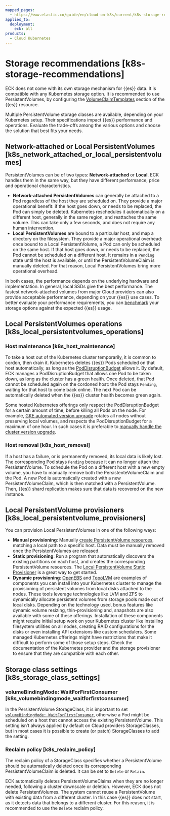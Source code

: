 ```yaml
---
mapped_pages:
  - https://www.elastic.co/guide/en/cloud-on-k8s/current/k8s-storage-recommendations.html
applies_to:
  deployment:
    eck: all
products:
  - Cloud Kubernetes
---
```


# Storage recommendations [k8s-storage-recommendations]

ECK does not come with its own storage mechanism for {{es}} data. It is compatible with any Kubernetes storage option. It is recommended to use PersistentVolumes, by configuring the [VolumeClaimTemplates](volume-claim-templates.md) section of the {{es}} resource.

Multiple PersistentVolume storage classes are available, depending on your Kubernetes setup. Their specifications impact {{es}} performance and operations. Evaluate the trade-offs among the various options and choose the solution that best fits your needs.


## Network-attached or Local PersistentVolumes [k8s_network_attached_or_local_persistentvolumes]

PersistentVolumes can be of two types: **Network-attached** or **Local**. ECK handles them in the same way, but they have different performance, price and operational characteristics.

* **Network-attached PersistentVolumes** can generally be attached to a Pod regardless of the host they are scheduled on. They provide a major operational benefit: if the host goes down, or needs to be replaced, the Pod can simply be deleted. Kubernetes reschedules it automatically on a different host, generally in the same region, and reattaches the same volume. This can take only a few seconds, and does not require any human intervention.
* **Local PersistentVolumes** are bound to a particular host, and map a directory on the filesystem. They provide a major operational overhead: once bound to a Local PersistentVolume, a Pod can only be scheduled on the same host. If that host goes down, or needs to be replaced, the Pod cannot be scheduled on a different host. It remains in a `Pending` state until the host is available, or until the PersistentVolumeClaim is manually deleted. For that reason, Local PersistentVolumes bring more operational overhead.

In both cases, the performance depends on the underlying hardware and implementation. In general, local SSDs give the best performance. The fastest network-attached volumes from major Cloud providers can also provide acceptable performance, depending on your {{es}} use cases. To better evaluate your performance requirements, you can [benchmark](https://github.com/elastic/rally) your storage options against the expected {{es}} usage.


## Local PersistentVolumes operations [k8s_local_persistentvolumes_operations]


### Host maintenance [k8s_host_maintenance]

To take a host out of the Kubernetes cluster temporarily, it is common to cordon, then drain it. Kubernetes deletes {{es}} Pods scheduled on that host automatically, as long as the [PodDisruptionBudget](pod-disruption-budget.md) allows it. By default, ECK manages a PodDisruptionBudget that allows one Pod to be taken down, as long as the cluster has a green health. Once deleted, that Pod cannot be scheduled again on the cordoned host: the Pod stays `Pending`, waiting for that host to come back online. The next Pod can be automatically deleted when the {{es}} cluster health becomes green again.

Some hosted Kubernetes offerings only respect the PodDisruptionBudget for a certain amount of time, before killing all Pods on the node. For example, [GKE automated version upgrade](https://cloud.google.com/kubernetes-engine/docs/concepts/cluster-upgrades) rotates all nodes without preserving local volumes, and respects the PodDisruptionBudget for a maximum of one hour. In such cases it is preferable to [manually handle the cluster version upgrade](https://cloud.google.com/kubernetes-engine/docs/concepts/cluster-upgrades#upgrading_manually).


### Host removal [k8s_host_removal]

If a host has a failure, or is permanently removed, its local data is likely lost. The corresponding Pod stays `Pending` because it can no longer attach the PersistentVolume. To schedule the Pod on a different host with a new empty volume, you have to manually remove both the PersistenteVolumeClaim and the Pod. A new Pod is automatically created with a new PersistentVolumeClaim, which is then matched with a PersistentVolume. Then, {{es}} shard replication makes sure that data is recovered on the new instance.


## Local PersistentVolume provisioners [k8s_local_persistentvolume_provisioners]

You can provision Local PersistentVolumes in one of the following ways:

* **Manual provisioning**: Manually [create PersistentVolume resources](https://kubernetes.io/blog/2018/04/13/local-persistent-volumes-beta/#creating-a-local-persistent-volume), matching a local path to a specific host. Data must be manually removed once the PersistentVolumes are released.
* **Static provisioning**: Run a program that automatically discovers the existing partitions on each host, and creates the corresponding PersistentVolume resources. The [Local PersistentVolume Static Provisioner](https://github.com/kubernetes-sigs/sig-storage-local-static-provisioner) is a great way to get started.
* **Dynamic provisioning**: [OpenEBS](https://openebs.io) and [TopoLVM](https://github.com/topolvm/topolvm) are examples of components you can install into your Kubernetes cluster to manage the provisioning of persistent volumes from local disks attached to the nodes. These tools leverage technologies like LVM and ZFS to dynamically allocate persistent volumes from storage pools made out of local disks. Depending on the technology used, bonus features like dynamic volume resizing, thin-provisioning and, snapshots are also available with some of these offerings. Installation of these components might require initial setup work on your Kubernetes cluster like installing filesystem utilities on all nodes, creating RAID configurations for the disks or even installing API extensions like custom schedulers. Some managed Kubernetes offerings might have restrictions that make it difficult to perform some of those setup steps. Check the documentation of the Kubernetes provider and the storage provisioner to ensure that they are compatible with each other.


## Storage class settings [k8s_storage_class_settings]


### volumeBindingMode: WaitForFirstConsumer [k8s_volumebindingmode_waitforfirstconsumer]

In the PersistentVolume StorageClass, it is important to set [`volumeBindingMode: WaitForFirstConsumer`](https://kubernetes.io/docs/concepts/storage/storage-classes/#volume-binding-mode), otherwise a Pod might be scheduled on a host that cannot access the existing PersistentVolume. This setting isn’t always applied by default on Cloud providers StorageClasses, but in most cases it is possible to create (or patch) StorageClasses to add the setting.


### Reclaim policy [k8s_reclaim_policy]

The reclaim policy of a StorageClass specifies whether a PersistentVolume should be automatically deleted once its corresponding PersistentVolumeClaim is deleted. It can be set to `Delete` or `Retain`.

ECK automatically deletes PersistentVolumeClaims when they are no longer needed, following a cluster downscale or deletion. However, ECK does not delete PersistentVolumes. The system cannot reuse a PersistentVolume with existing data from a different cluster. In this case {{es}} does not start, as it detects data that belongs to a different cluster. For this reason, it is recommended to use the `Delete` reclaim policy.
